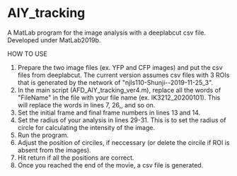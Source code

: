 # AIY_tracking
A MatLab program for the image analysis with a deeplabcut csv file. 
Developed under MatLab2019b.

HOW TO USE
1. Prepare the two image files (ex. YFP and CFP images) and put the csv files from deeplabcut.
   The current version assumes csv files with 3 ROIs that is generated by the network of "njIs110-Shunji--2019-11-25_3".
2. In the main script (AFD_AIY_tracking_ver4.m), replace all the words of "FileName" in the file with your file name 
   (ex. IK3212_20200101). This will replace the words in lines 7, 26,, and so on.
3. Set the initial frame and final frame numbers in lines 13 and 14.
4. Set the radius of your analysis in lines 29-31. This is to set the radius of circle for
   calculating the intensity of the image.
5. Run the program.
6. Adjust the position of circiles, if neccessary (or delete the circile if ROI is absent from the images).
7. Hit return if all the positions are correct.
8. Once you reached the end of the movie, a csv file is generated. 
